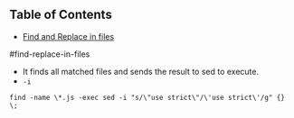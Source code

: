 ## Table of Contents

* [Find and Replace in files](#find-replace-in-files)

#find-replace-in-files
* It finds all matched files and sends the result to sed to execute.
* `-i` 

```curl
find -name \*.js -exec sed -i "s/\"use strict\"/\'use strict\'/g" {} \;
```



